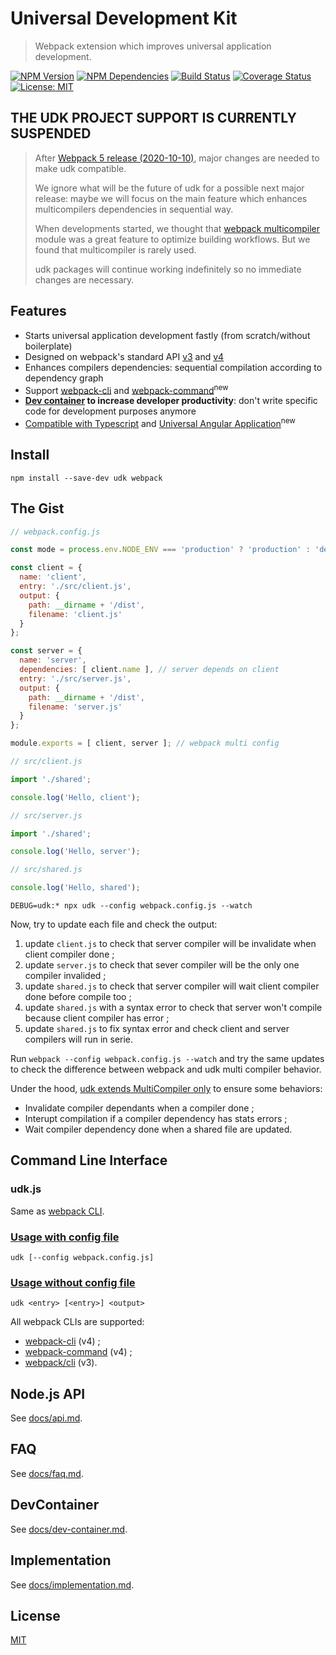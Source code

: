 # Universal Development Kit

> Webpack extension which improves universal application development.

[![NPM Version](https://img.shields.io/npm/v/udk.svg)](https://npmjs.com/package/udk)
[![NPM Dependencies](https://img.shields.io/david/enten/udk.svg)](https://david-dm.org/enten/udk)
[![Build Status](https://travis-ci.org/enten/udk.svg?branch=master)](https://travis-ci.org/enten/udk)
[![Coverage Status](https://coveralls.io/repos/github/enten/udk/badge.svg)](https://coveralls.io/github/enten/udk)
[![License: MIT](https://img.shields.io/badge/License-MIT-blue.svg)](https://opensource.org/licenses/MIT)

## THE UDK PROJECT SUPPORT IS CURRENTLY SUSPENDED

> After [Webpack 5 release (2020-10-10)](https://webpack.js.org/blog/2020-10-10-webpack-5-release/), major changes are needed to make udk compatible.
>
> We ignore what will be the future of udk for a possible next major release: maybe we will focus on the main feature which enhances multicompilers dependencies in sequential way.
>
> When developments started, we thought that [webpack multicompiler](https://webpack.js.org/api/node/#multicompiler) module was a great feature to optimize building workflows. But we found that multicompiler is rarely used.
>
> udk packages will continue working indefinitely so no immediate changes are necessary.

## Features

* Starts universal application development fastly (from scratch/without boilerplate)
* Designed on webpack's standard API [v3](https://github.com/webpack/webpack/tree/v3.11.0) and [v4](https://github.com/webpack/webpack/tree/v4.4.1)
* Enhances compilers dependencies: sequential compilation according to dependency graph
* Support [webpack-cli](https://github.com/webpack/webpack-cli/) and [webpack-command](https://github.com/webpack-contrib/webpack-command/)<sup>new</sup>
* **[Dev container](#dev-container) to increase developer productivity**: don't write specific code for development purposes anymore
* [Compatible with Typescript](./examples/typescript/) and [Universal Angular Application](./angular)<sup>new</sup>

## Install

```shell
npm install --save-dev udk webpack
```

## The Gist

```js
// webpack.config.js

const mode = process.env.NODE_ENV === 'production' ? 'production' : 'development';

const client = {
  name: 'client',
  entry: './src/client.js',
  output: {
    path: __dirname + '/dist',
    filename: 'client.js'
  }
};

const server = {
  name: 'server',
  dependencies: [ client.name ], // server depends on client
  entry: './src/server.js',
  output: {
    path: __dirname + '/dist',
    filename: 'server.js'
  }
};

module.exports = [ client, server ]; // webpack multi config
```

```js
// src/client.js

import './shared';

console.log('Hello, client');
```

```js
// src/server.js

import './shared';

console.log('Hello, server');
```

```js
// src/shared.js

console.log('Hello, shared');
```

```shell
DEBUG=udk:* npx udk --config webpack.config.js --watch
```

Now, try to update each file and check the output:

1. update `client.js` to check that server compiler will be invalidate when client compiler done ;
2. update `server.js` to check that sever compiler will be the only one compiler invalided ;
3. update `shared.js` to check that server compiler will wait client compiler done before compile too ;
4. update `shared.js` with a syntax error to check that server won't compile because client compiler has error ;
5. update `shared.js` to fix syntax error and check client and server compilers will run in serie.

Run `webpack --config webpack.config.js --watch` and try the same updates to check the difference between webpack and udk multi compiler behavior.

Under the hood, [udk extends MultiCompiler only](./lib/MultiCompiler.ts) to ensure some behaviors:

* Invalidate compiler dependants when a compiler done ;
* Interupt compilation if a compiler dependency has stats errors ;
* Wait compiler dependency done when a shared file are updated.

## Command Line Interface

### udk.js

Same as [webpack CLI](https://webpack.js.org/api/cli/).

### [Usage with config file](https://webpack.js.org/api/cli/#usage-with-config-file)

```shell
udk [--config webpack.config.js]
```

### [Usage without config file](https://webpack.js.org/api/cli/#usage-without-config-file)

```shell
udk <entry> [<entry>] <output>
```

All webpack CLIs are supported:

* [webpack-cli](https://github.com/webpack/webpack-cli) (v4) ;
* [webpack-command](https://github.com/webpack-contrib/webpack-command) (v4) ;
* [webpack/cli](https://github.com/webpack/webpack/tree/v3.0.0/bin) (v3).

## Node.js API

See [docs/api.md](./docs/api.md).

## FAQ

See [docs/faq.md](./docs/faq.md).

## DevContainer

See [docs/dev-container.md](./docs/dev-container.md).

## Implementation

See [docs/implementation.md](./docs/implementation.md).

## License

[MIT](./LICENSE)
